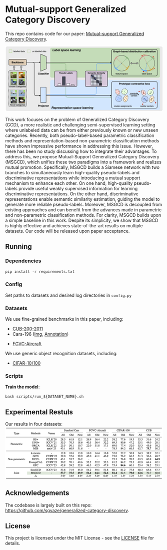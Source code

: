 # Mutual-support Generalized Category Discovery

This repo contains code for our paper: [Mutual-support Generalized Category Discovery]().

![workflow](misc/workflow.jpg)

This work focuses on the problem of Generalized Category Discovery (GCD), a more realistic and challenging semi-supervised learning setting where unlabeled data can be from either previously known or new unseen categories. Recently, both pseudo-label-based parametric classification methods and representation-based non-parametric classification methods have shown impressive performance in addressing this issue. However, there has been no study discussing how to integrate their advantages. To address this, we propose Mutual-Support Generalized Category Discovery (MSGCD), which unifies these two paradigms into a framework and realizes mutual promotion. Specifically, MSGCD builds a Siamese network with two branches to simultaneously learn high-quality pseudo-labels and discriminative representations while introducing a mutual support mechanism to enhance each other. On one hand, high-quality pseudo-labels provide useful weakly supervised information for learning discriminative representations.
On the other hand, discriminative representations enable semantic similarity estimation, guiding the model to generate more reliable pseudo-labels. Moreover, MSGCD is decoupled from existing approaches and can benefit from the advances made in parametric and non-parametric classification methods. For clarity, MSGCD builds upon a simple baseline in this work. Despite its simplicity, we show that MSGCD is highly
effective and achieves state-of-the-art results on multiple datasets. Our code will be released upon paper acceptance.  

## Running

### Dependencies

```
pip install -r requirements.txt
```

### Config

Set paths to datasets and desired log directories in ```config.py```


### Datasets

We use fine-grained benchmarks in this paper, including:

* [CUB-200-2011](http://www.vision.caltech.edu/visipedia-data/CUB-200-2011/CUB_200_2011.tgz)
* Cars-196 ([Img](http://imagenet.stanford.edu/internal/car196/car_ims.tgz), [Annotation](http://imagenet.stanford.edu/internal/car196/cars_annos.mat))
- [FGVC-Aircraft](https://www.robots.ox.ac.uk/~vgg/data/fgvc-aircraft/)


We use generic object recognition datasets, including:

* [CIFAR-10/100](https://pytorch.org/vision/stable/datasets.html)

### Scripts

**Train the model**:

```
bash scripts/run_${DATASET_NAME}.sh
```

## Experimental Restuls
Our results in  four datasets:
![dataset](misc/comparison.png)

## Acknowledgements

The codebase is largely built on this repo: https://github.com/sgvaze/generalized-category-discovery.

## License

This project is licensed under the MIT License - see the [LICENSE](LICENSE) file for details.

